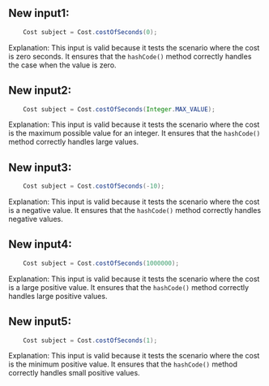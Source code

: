 ## New input1:
```java
    Cost subject = Cost.costOfSeconds(0);
```
Explanation: This input is valid because it tests the scenario where the cost is zero seconds. It ensures that the `hashCode()` method correctly handles the case when the value is zero.

## New input2:
```java
    Cost subject = Cost.costOfSeconds(Integer.MAX_VALUE);
```
Explanation: This input is valid because it tests the scenario where the cost is the maximum possible value for an integer. It ensures that the `hashCode()` method correctly handles large values.

## New input3:
```java
    Cost subject = Cost.costOfSeconds(-10);
```
Explanation: This input is valid because it tests the scenario where the cost is a negative value. It ensures that the `hashCode()` method correctly handles negative values.

## New input4:
```java
    Cost subject = Cost.costOfSeconds(1000000);
```
Explanation: This input is valid because it tests the scenario where the cost is a large positive value. It ensures that the `hashCode()` method correctly handles large positive values.

## New input5:
```java
    Cost subject = Cost.costOfSeconds(1);
```
Explanation: This input is valid because it tests the scenario where the cost is the minimum positive value. It ensures that the `hashCode()` method correctly handles small positive values.